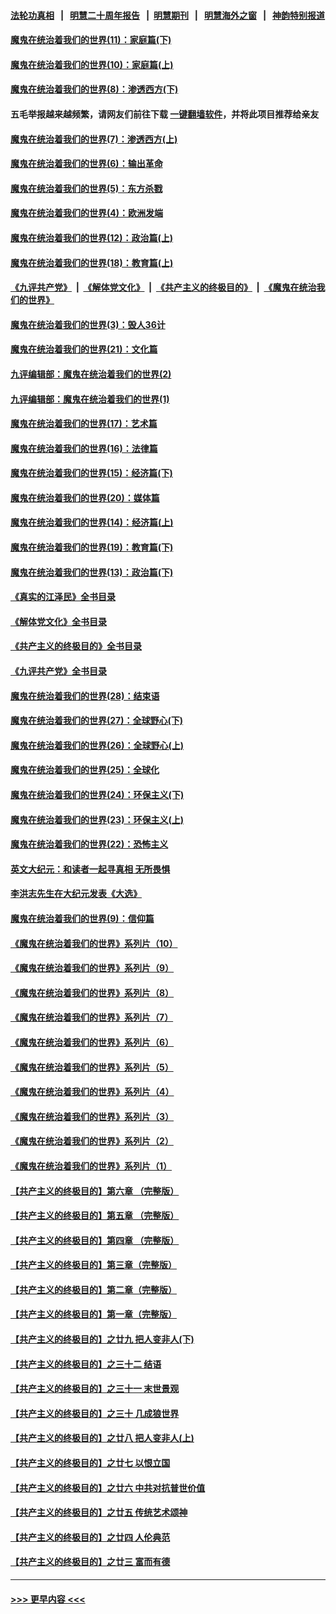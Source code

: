 #### [法轮功真相](https://github.com/gfw-breaker/truth/blob/master/README.md?t=0) &nbsp;&nbsp;|&nbsp;&nbsp; [明慧二十周年报告](https://github.com/gfw-breaker/mh-reports/blob/master/README.md?t=0) &nbsp;&nbsp;|&nbsp;&nbsp;[明慧期刊](https://github.com/gfw-breaker/mh-qikan) &nbsp;&nbsp;|&nbsp;&nbsp; [明慧海外之窗](https://github.com/gfw-breaker/mh-news/blob/master/README.md?t=0) &nbsp;&nbsp;|&nbsp;&nbsp; [神韵特别报道](https://github.com/gfw-breaker/mh-news/blob/master/shenyun.md?t=0)
#### [魔鬼在统治着我们的世界(11)：家庭篇(下)](../pages/nsc422/n10440961.md?t=11211750) 
#### [魔鬼在统治着我们的世界(10)：家庭篇(上)](../pages/nsc422/n10435448.md?t=11211750) 
#### [魔鬼在统治着我们的世界(8)：渗透西方(下)](../pages/nsc422/n10429603.md?t=11211750) 
#### 五毛举报越来越频繁，请网友们前往下载 [一键翻墙软件](https://github.com/gfw-breaker/ssr-accounts)，并将此项目推荐给亲友
#### [魔鬼在统治着我们的世界(7)：渗透西方(上)](../pages/nsc422/n10426013.md?t=11211750) 
#### [魔鬼在统治着我们的世界(6)：输出革命](../pages/nsc422/n10421536.md?t=11211750) 
#### [魔鬼在统治着我们的世界(5)：东方杀戮](../pages/nsc422/n10417707.md?t=11211750) 
#### [魔鬼在统治着我们的世界(4)：欧洲发端](../pages/nsc422/n10414890.md?t=11211750) 
#### [魔鬼在统治着我们的世界(12)：政治篇(上)](../pages/nsc422/n10444576.md?t=11211750) 
#### [魔鬼在统治着我们的世界(18)：教育篇(上)](../pages/nsc422/n10526970.md?t=11211750) 
#### [《九评共产党》](https://github.com/begood0513/9ping.md/blob/master/README.md) &nbsp;|&nbsp; [《解体党文化》](../../../../jtdwh.md/blob/master/README.md)  &nbsp;|&nbsp; [《共产主义的终极目的》](../../../../gczydzjmd.md/blob/master/README.md) &nbsp;|&nbsp; [《魔鬼在统治我们的世界》](../../../../mgztzwmdsj.md/blob/master/README.md) 
#### [魔鬼在统治着我们的世界(3)：毁人36计](../pages/nsc422/n10411583.md?t=11211750) 
#### [魔鬼在统治着我们的世界(21)：文化篇](../pages/nsc422/n10597706.md?t=11211750) 
#### [九评编辑部：魔鬼在统治着我们的世界(2)](../pages/nsc422/n10410036.md?t=11211750) 
#### [九评编辑部：魔鬼在统治着我们的世界(1)](../pages/nsc422/n10406825.md?t=11211750) 
#### [魔鬼在统治着我们的世界(17)：艺术篇](../pages/nsc422/n10499093.md?t=11211750) 
#### [魔鬼在统治着我们的世界(16)：法律篇](../pages/nsc422/n10485969.md?t=11211750) 
#### [魔鬼在统治着我们的世界(15)：经济篇(下)](../pages/nsc422/n10469975.md?t=11211750) 
#### [魔鬼在统治着我们的世界(20)：媒体篇](../pages/nsc422/n10586579.md?t=11211750) 
#### [魔鬼在统治着我们的世界(14)：经济篇(上)](../pages/nsc422/n10457370.md?t=11211750) 
#### [魔鬼在统治着我们的世界(19)：教育篇(下)](../pages/nsc422/n10564808.md?t=11211750) 
#### [魔鬼在统治着我们的世界(13)：政治篇(下)](../pages/nsc422/n10448270.md?t=11211750) 
#### [《真实的江泽民》全书目录](../pages/nsc422/n13721399.md?t=11211750) 
#### [《解体党文化》全书目录](../pages/nsc422/n13721157.md?t=11211750) 
#### [《共产主义的终极目的》全书目录](../pages/nsc422/n13721048.md?t=11211750) 
#### [《九评共产党》全书目录](../pages/nsc422/n13708085.md?t=11211750) 
#### [魔鬼在统治着我们的世界(28)：结束语](../pages/nsc422/n10936246.md?t=11211750) 
#### [魔鬼在统治着我们的世界(27)：全球野心(下)](../pages/nsc422/n10928319.md?t=11211750) 
#### [魔鬼在统治着我们的世界(26)：全球野心(上)](../pages/nsc422/n10900318.md?t=11211750) 
#### [魔鬼在统治着我们的世界(25)：全球化](../pages/nsc422/n10788205.md?t=11211750) 
#### [魔鬼在统治着我们的世界(24)：环保主义(下)](../pages/nsc422/n10695307.md?t=11211750) 
#### [魔鬼在统治着我们的世界(23)：环保主义(上)](../pages/nsc422/n10688613.md?t=11211750) 
#### [魔鬼在统治着我们的世界(22)：恐怖主义](../pages/nsc422/n10614727.md?t=11211750) 
#### [英文大纪元：和读者一起寻真相 无所畏惧](../pages/nsc422/n12542027.md?t=11211750) 
#### [李洪志先生在大纪元发表《大选》](../pages/nsc422/n12534746.md?t=11211750) 
#### [魔鬼在统治着我们的世界(9)：信仰篇](../pages/nsc422/n10432159.md?t=11211750) 
#### [《魔鬼在统治着我们的世界》系列片（10）](../pages/nsc422/n12292670.md?t=11211750) 
#### [《魔鬼在统治着我们的世界》系列片（9）](../pages/nsc422/n12290859.md?t=11211750) 
#### [《魔鬼在统治着我们的世界》系列片（8）](../pages/nsc422/n12287445.md?t=11211750) 
#### [《魔鬼在统治着我们的世界》系列片（7）](../pages/nsc422/n12283425.md?t=11211750) 
#### [《魔鬼在统治着我们的世界》系列片（6）](../pages/nsc422/n12282314.md?t=11211750) 
#### [《魔鬼在统治着我们的世界》系列片（5）](../pages/nsc422/n12281419.md?t=11211750) 
#### [《魔鬼在统治着我们的世界》系列片（4）](../pages/nsc422/n12274024.md?t=11211750) 
#### [《魔鬼在统治着我们的世界》系列片（3）](../pages/nsc422/n12271322.md?t=11211750) 
#### [《魔鬼在统治着我们的世界》系列片（2）](../pages/nsc422/n12269049.md?t=11211750) 
#### [《魔鬼在统治着我们的世界》系列片（1）](../pages/nsc422/n12267575.md?t=11211750) 
#### [【共产主义的终极目的】第六章 （完整版）](../pages/nsc422/n11428913.md?t=11211750) 
#### [【共产主义的终极目的】第五章 （完整版）](../pages/nsc422/n11428912.md?t=11211750) 
#### [【共产主义的终极目的】第四章 （完整版）](../pages/nsc422/n11428907.md?t=11211750) 
#### [【共产主义的终极目的】第三章（完整版）](../pages/nsc422/n11428848.md?t=11211750) 
#### [【共产主义的终极目的】第二章（完整版）](../pages/nsc422/n11428831.md?t=11211750) 
#### [【共产主义的终极目的】第一章（完整版）](../pages/nsc422/n11417651.md?t=11211750) 
#### [【共产主义的终极目的】之廿九 把人变非人(下)](../pages/nsc422/n11344140.md?t=11211750) 
#### [【共产主义的终极目的】之三十二 结语](../pages/nsc422/n11360535.md?t=11211750) 
#### [【共产主义的终极目的】之三十一 末世景观](../pages/nsc422/n11351129.md?t=11211750) 
#### [【共产主义的终极目的】之三十 几成狼世界](../pages/nsc422/n11348280.md?t=11211750) 
#### [【共产主义的终极目的】之廿八 把人变非人(上)](../pages/nsc422/n11340492.md?t=11211750) 
#### [【共产主义的终极目的】之廿七 以恨立国](../pages/nsc422/n11336944.md?t=11211750) 
#### [【共产主义的终极目的】之廿六 中共对抗普世价值](../pages/nsc422/n11324785.md?t=11211750) 
#### [【共产主义的终极目的】之廿五 传统艺术颂神](../pages/nsc422/n11296396.md?t=11211750) 
#### [【共产主义的终极目的】之廿四 人伦典范](../pages/nsc422/n11296397.md?t=11211750) 
#### [【共产主义的终极目的】之廿三 富而有德](../pages/nsc422/n11283598.md?t=11211750) 

----
#### [ >>> 更早内容 <<< ](../indexes/nsc422-earlier.md)
